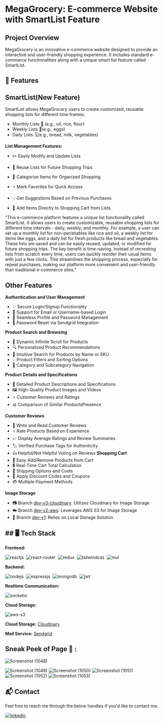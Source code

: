 
# MegaGrocery: E-commerce Website with SmartList Feature


## Project Overview
MegaGrocery is an innovative e-commerce website designed to provide an interactive and user-friendly shopping experience. It includes standard e-commerce functionalities along with a unique smart list feature called SmartList.
## 🚀 Features

## SmartList(New Feature)
 SmartList allows MegaGrocery users to create customized, reusable shopping lists for different time frames:

- Monthly Lists 📅 (e.g., oil, rice, flour)
- Weekly Lists 📆(e.g., eggs)
- Daily Lists 🗓️(e.g., bread, milk, vegetables)

**List Management Features:**
- ✏️ Easily Modify and Update Lists
- 🔄 Reuse Lists for Future Shopping Trips
- 📑 Categorize Items for Organized Shopping
- ⭐ Mark Favorites for Quick Access

- 💡 Get Suggestions Based on Previous Purchases
- 🛒 Add Items Directly to Shopping Cart from Lists

"This e-commerce platform features a unique list functionality called SmartList. It allows users to create customizable, reusable shopping lists for different time intervals - daily, weekly, and monthly.
For example, a user can set up a monthly list for non-perishables like rice and oil, a weekly list for items like eggs, and a daily list for fresh products like bread and vegetables. These lists are saved and can be easily reused, updated, or modified for future shopping trips.
The key benefit is time-saving. Instead of recreating lists from scratch every time, users can quickly reorder their usual items with just a few clicks. This streamlines the shopping process, especially for repeat purchases, making our platform more convenient and user-friendly than traditional e-commerce sites."






## Other Features

**Authentication and User Management**
- ✨ Secure Login/Signup Functionality
- 🚪 Support for Email or Username-based Login
- 🔐 Seamless Profile and Password Management
- 🔄 Password Reset via Sendgrid Integration

**Product Search and Browsing**
- 📜 Dynamic Infinite Scroll for Products
- 🔍 Personalized Product Recommendations
- 🔎 Intuitive Search for Products by Name or SKU
- 💡 Product Filters and Sorting Options
- 🔖 Category and Subcategory Navigation


**Product Details and Specifications**
- 📑 Detailed Product Descriptions and Specifications
- 🖼️ High-Quality Product Images and Videos
- ⭐ Customer Reviews and Ratings
- 📊 Comparison of Similar ProductsPresence

**Customer Reviews**
- 💬 Write and Read Customer Reviews
- ⭐ Rate Products Based on Experience
- 📈 Display Average Ratings and Review Summaries
- 🏷️ Verified Purchase Tags for Authenticity
- 👍 Helpful/Not Helpful Voting on Reviews
**Shopping Cart**
- 🛒 Easy Add/Remove Products from Cart
- 💲 Real-Time Cart Total Calculation
- 🚚 Shipping Options and Costs
- 🎁 Apply Discount Codes and Coupons
- 💳 Multiple Payment Methods


**Image Storage**
- 📷 Branch [dev-v3-cloudinary](https://github.com/Priya-Rathor/MegaMart-Ecommerce-website): Utilizes Cloudinary for Image Storage
- ☁️ Branch [dev-v2-aws](https://github.com/Priya-Rathor/MegaMart-Ecommerce-website): Leverages AWS S3 for Image Storage
- 💾 Branch [dev-v1](https://github.com/Priya-Rathor/MegaMart-Ecommerce-website): Relies on Local Storage Solution
## ## 🖥️ Tech Stack

**Frontend:**

![reactjs](https://img.shields.io/badge/React-20232A?style=for-the-badge&logo=react&logoColor=61DAFB)&nbsp;
![react-router](https://img.shields.io/badge/React_Router-CA4245?style=for-the-badge&logo=react-router&logoColor=white)&nbsp;
![redux](https://img.shields.io/badge/Redux-593D88?style=for-the-badge&logo=redux&logoColor=white)&nbsp;
![tailwindcss](https://img.shields.io/badge/Tailwind_CSS-38B2AC?style=for-the-badge&logo=tailwind-css&logoColor=white)&nbsp;
![mui](https://img.shields.io/badge/Material--UI-0081CB?style=for-the-badge&logo=material-ui&logoColor=white)&nbsp;


**Backend:**

![nodejs](https://img.shields.io/badge/Node.js-43853D?style=for-the-badge&logo=node.js&logoColor=white)&nbsp;
![expressjs](https://img.shields.io/badge/Express.js-000000?style=for-the-badge&logo=express&logoColor=white)&nbsp;
![mongodb](https://img.shields.io/badge/MongoDB-4EA94B?style=for-the-badge&logo=mongodb&logoColor=white)&nbsp;
![jwt](	https://img.shields.io/badge/JWT-000000?style=for-the-badge&logo=JSON%20web%20tokens&logoColor=white)&nbsp;


**Realtime Communication:**

![socketio](https://img.shields.io/badge/Socket.io-010101?&style=for-the-badge&logo=Socket.io&logoColor=white)

**Cloud Storage:**

![aws-s3](https://img.shields.io/badge/Amazon_AWS-FF9900?style=for-the-badge&logo=amazonaws&logoColor=white)

**Cloud Storage:** [Cloudinary](https://cloudinary.com/)

**Mail Service:** [Sendgrid](https://sendgrid.com/)
##  Sneak Peek of Page 🙈 :

![Screenshot (1048)](https://github.com/user-attachments/assets/eb860f17-2c58-4cfa-b3a8-c8e87aefd000)

![Screenshot (1049)](https://github.com/user-attachments/assets/012d984b-d417-4d01-9078-6f267caf31c1)
![Screenshot (1050)](https://github.com/user-attachments/assets/f96f164c-4e05-46cb-9ec3-7d81b1993d70)
![Screenshot (1051)](https://github.com/user-attachments/assets/003d94eb-b9f8-4c2b-82c4-a2fc62e85ad6)
![Screenshot (1052)](https://github.com/user-attachments/assets/af07ddee-604c-4ae6-990e-36db3d5027b6)
![Screenshot (1053)](https://github.com/user-attachments/assets/4667d949-0bd1-4c38-aa93-a19ed03dbf69)






## 📬 Contact

Feel free to reach me through the below handles if you'd like to contact me.

[![linkedin](https://img.shields.io/badge/LinkedIn-0077B5?style=for-the-badge&logo=linkedin&logoColor=white)](https://www.linkedin.com/in/priya-rathor-287a19250/)

